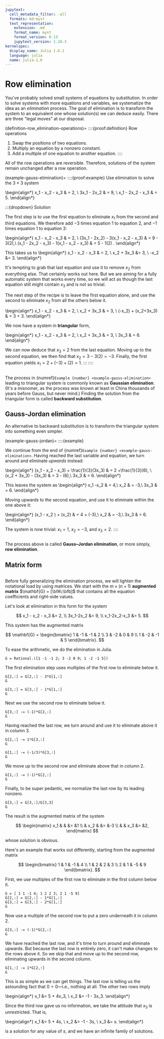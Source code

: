 ```yaml
---
jupytext:
  cell_metadata_filter: -all
  formats: md:myst
  text_representation:
    extension: .md
    format_name: myst
    format_version: 0.13
    jupytext_version: 1.10.3
kernelspec:
  display_name: Julia 1.6.1
  language: julia
  name: julia-1.6
---
```


# Row elimination

You've probably solved small systems of equations by substitution. In order to solve systems with more equations and variables, we systematize the idea as an *elimination* process. The goal of elimination is to transform the system to an equivalent one whose solution(s) we can deduce easily. There are three "legal moves" at our disposal.

(definition-row_elimination-operations)=
::::{proof:definition} Row operations
1. Swap the positions of two equations.
2. Multiply an equation by a nonzero constant.
3. Add a multiple of one equation to another equation.
::::

All of the row operations are reversible. Therefore, solutions of the system remain unchanged after a row operation.

(example-gauss-elimination)=
::::{proof:example}
Use elimination to solve the $3\times 3$ system

\begin{align*}
x_1 - x_2  - x_3 & = 2, \\
3x_1 - 2x_2 & = 9, \\
x_1 - 2x_2 - x_3 & = 5.
\end{align*}

:::{dropdown} Solution

The first step is to use the first equation to eliminate $x_1$ from the second and third equations. We therefore add $-3$ times equation 1 to equation 2, and $-1$ times equation 1 to equation 3:

\begin{align*}
 x_1 - x_2  - x_3  & = 2, \\
(3x_1 - 2x_2) - 3(x_1 - x_2  - x_3) & = 9 - 3(2),\\
(x_1 - 2x_2 - x_3) - 1(x_1 - x_2  - x_3) & = 5 - 1(2) .
\end{align*}

This takes us to
\begin{align*}
 x_1 - x_2  - x_3  & = 2,  \\
x_2 + 3x_3 &= 3, \\
-x_2 &= 3.
\end{align*}

It's tempting to grab that last equation and use it to remove $x_2$ from everything else. That certainly works out here. But we are aiming for a fully automatic system that works every time, so we will act as though the last equation still might contain $x_3$ and is not so trivial.

The next step of the recipe is to leave the first equation alone, and use the second to eliminate $x_2$ from all the others below it.

\begin{align*}
 x_1 - x_2  - x_3  & = 2, \\
x_2 + 3x_3 & = 3, \\
(-x_2) + (x_2+3x_3)  & = 3 + 3.
\end{align*}

We now have a system in **triangular** form,

\begin{align*}
 x_1 - x_2  - x_3  & = 2, \\
x_2 + 3x_3 & = 3, \\
3x_3  & = 6.
\end{align*}

We can now deduce that $x_3=2$ from the last equation. Moving up to the second equation, we then find that $x_2=3-3(2)=-3$. Finally, the first equation yields $x_1=2+(-3)+(2)=1$.
:::
::::

```{index} ! Gaussian elimination
```

The process in {numref}`Example {number} <example-gauss-elimination>` leading to triangular system is commonly known as **Gaussian elimination**. (It's a misnomer, as the process was known at least in China thousands of years before Gauss, but never mind.) Finding the solution from the triangular form is called **backward substitution**.

## Gauss-Jordan elimination

An alternative to backward substitution is to transform the triangular system into something even simpler.

(example-gauss-jordan)=
::::{example} 

We continue from the end of {numref}`Example {number} <example-gauss-elimination>`.  Having reached the last variable and equation, we turn around and eliminate *upwards* instead:

\begin{align*}
(x_1 - x_2 - x_3) + \frac{1}{3}(3x_3) & = 2  +\frac{1}{3}(6), \\
(x_2 + 3x_3) - (3x_3) & = 3 - (6),\\
3x_3  & = 6.
\end{align*}

This leaves the system as
\begin{align*}
 x_1  -x_2 & = 4,\\
x_2 & = -3,\\
3x_3  & = 6.
\end{align*}

Moving upwards to the second equation, and use it to eliminate within the one above it:

\begin{align*}
(x_1 - x_2 ) + (x_2) & = 4  + (-3),\\
x_2 & = -3,\\
3x_3  & = 6. 
\end{align*}

The system is now trivial: $x_1=1$, $x_2=-3$, and $x_3=2$.
::::

```{index} ! Gauss–Jordan elimination
```

The process above is called **Gauss–Jordan elimination**, or more simply, **row elimination**. 

## Matrix form

```{index} ! augmented matrix
```

Before fully generalizing the elimination process, we will lighten the notational load by using matrices. We start with the $m\times (n+1)$ **augmented matrix** $\mathbf{G} = [\bfA\:\bfb]$ that contains all the equation coefficients and right-side values. 

Let's look at elimination in this form for the system

$$
x_1 - x_2 - x_3 &= 2, \\ 
3x_1-2x_2 &= 9, \\ 
x_1-2x_2-x_3 &= 5. 
$$

This system has the augmented matrix

$$
\mathbf{G} = 
\begin{bmatrix}
1 & -1 & -1 & 2 \\
3 & -2 & 0 & 9 \\
1 & -2 & -1 & 5
\end{bmatrix}.
$$

To ease the arithmetic, we do the elimination in Julia.

```{code-cell}
G = Rational.([1 -1 -1 2; 3 -2 0 9; 1 -2 -1 5])
```

The first elimination step uses multiples of the first row to eliminate below it. 

```{code-cell}
G[2,:] = G[2,:] - 3*G[1,:]
G
```

```{code-cell}
G[3,:] = G[3,:] - 1*G[1,:]
G
```

Next we use the second row to eliminate below it.

```{code-cell}
G[3,:] -= (-1)*G[2,:]
G
```

Having reached the last row, we turn around and use it to eliminate above it in column 3.

```{code-cell}
G[2,:] -= 1*G[3,:]
G
```

```{code-cell}
G[1,:] -= (-1/3)*G[3,:]
G
```

We move up to the second row and eliminate above that in column 2.

```{code-cell}
G[1,:] -= (-1)*G[2,:]
G
```

Finally, to be super pedantic, we normalize the last row by its leading nonzero.

```{code-cell}
G[3,:] = G[3,:]/G[3,3]
G
```

The result is the augmented matrix of the system

$$
\begin{matrix}
x_1 & & &= &1 \\
& x_2 & &= &-3 \\
& & x_3 &= &2,
\end{matrix}
$$

whose solution is obvious.

Here's an example that works out differently, starting from the augmented matrix

$$
\begin{bmatrix}
1 & 1 & -1 & 4 \\
1 & 2 & 2 & 3 \\
2 & 1 & -5 & 9
\end{bmatrix}.
$$

First, we use multiples of the first row to eliminate in the first column below it.

```{code-cell}
G = [ 1 1 -1 4; 1 2 2 3; 2 1 -5 9]
G[2,:] = G[2,:] - 1*G[1,:]
G[3,:] = G[3,:] - 2*G[1,:]
G
```

Now use a multiple of the second row to put a zero underneath it in column 2.

```{code-cell}
G[3,:] -= (-1)*G[2,:]
G
```

We have reached the last row, and it's time to turn around and eliminate upwards. But because the last row is entirely zero, it can't make changes to the rows above it. So we skip that and move up to the second row, eliminating upwards in the second column.

```{code-cell}
G[1,:] -= 1*G[2,:]
G
```

This is as simple as we can get things. The last row is telling us the astounding fact that $0=0$—i.e., nothing at all. The other two rows imply

\begin{align*}
x_1 &= 5 + 4x_3, \\
x_2 &= -1 - 3x_3.
\end{align*}

Since the third row gave us no information, we take the attitude that $x_3$ is unrestricted. That is,

\begin{align*}
x_1 &= 5 + 4s, \\
x_2 &= -1 - 3s, \\
x_3 &= s.
\end{align*}

is a solution for any value of $s$, and we have an infinite family of solutions.
